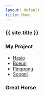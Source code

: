 ```yaml
---
layout: default
title: Home
---
```

###  {{ site.title }}

### My Project
- [Hasio](https://taekku.github.io/hasio)
- [Boeun](https://taekku.github.io/boeun)
- [Pingpong](https://taekku.github.io/pingpong)
- [Songni](https://taekku.github.io/songni)

### Great Horse